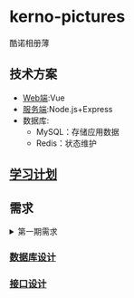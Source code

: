 # kerno-pictures
酷诺相册薄
## 技术方案
* [Web端](https://github.com/SWPU-Kerno/photo-album-web):Vue
* [服务端](https://github.com/SWPU-Kerno/photo-album-server):Node.js+Express
* 数据库:
  * MySQL：存储应用数据
  * Redis：状态维护

## [学习计划](./study/README.md)


## 需求
<details>
<summary>
第一期需求
</summary>

粗略的描述
### 用户模块
* 用户注册
* 管理员审核
* 用户登录
* 用户基本信息
  * 学号
  * 密码
  * 年级
  * 姓名
### 图片模块
* 上传（拖拽/多选/粘贴）
* 图片管理与查看
* 图片状态
  * 公开
  * 注册用户可看
  * 仅自己可看
* 打标签（每个图片可由图片管理员、图片上传者打上不同的标签）
* 图片基本信息
  * 上传时间
  * 图片拍摄时间
  * 大小
  * 尺寸信息
  * 格式
  * 原名称
  * 链接

</details>


### [数据库设计](./db/README.md)

### [接口设计](./api/README.md)